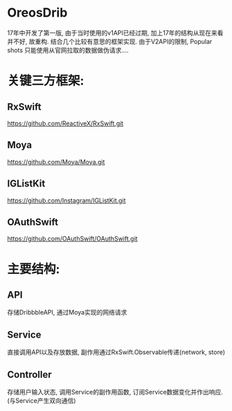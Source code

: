 # OreosDrib

 17年中开发了第一版, 由于当时使用的v1API已经过期, 加上17年的结构从现在来看并不好, 故重构. 结合几个比较有意思的框架实现.
 由于V2API的限制, Popular shots 只能使用从官网拉取的数据做伪请求....

 关键三方框架:
 ====
 
 RxSwift 
 -------
 https://github.com/ReactiveX/RxSwift.git

 Moya 
 -------
 https://github.com/Moya/Moya.git
 
 IGListKit 
 -------
 https://github.com/Instagram/IGListKit.git
 
 OAuthSwift 
 -------
 https://github.com/OAuthSwift/OAuthSwift.git

 主要结构:
 ====
 
 API
 ------
 存储DribbbleAPI, 通过Moya实现的网络请求
 
 Service
 ------
 直接调用API以及存放数据, 副作用通过RxSwift.Observable传递(network, store)
 
 Controller
 ------
 存储用户输入状态, 调用Service的副作用函数, 订阅Service数据变化并作出响应. (与Service产生双向通信)
